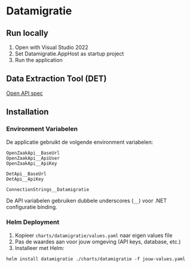 # Datamigratie

## Run locally
1. Open with Visual Studio 2022 
2. Set Datamigratie.AppHost as startup project
3. Run the application

## Data Extraction Tool (DET)
[Open API spec](https://redocly.github.io/redoc/?url=https://esuite-data-extractie-gcp2.esuite-development.net/q/openapi)


## Installation

### Environment Variabelen
De applicatie gebruikt de volgende environment variabelen:

```
OpenZaakApi__BaseUrl
OpenZaakApi__ApiUser
OpenZaakApi__ApiKey

DetApi__BaseUrl
DetApi__ApiKey

ConnectionStrings__Datamigratie
```

De API variabelen gebruiken dubbele underscores (`__`) voor .NET configuratie binding.

### Helm Deployment
1. Kopieer `charts/datamigratie/values.yaml` naar eigen values file
2. Pas de waardes aan voor jouw omgeving (API keys, database, etc.)
3. Installeer met Helm:

```
helm install datamigratie ./charts/datamigratie -f jouw-values.yaml
```


